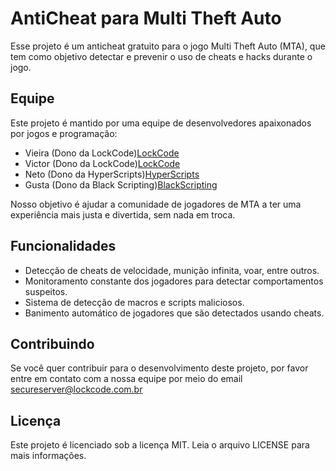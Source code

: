 # AntiCheat para Multi Theft Auto

Esse projeto é um anticheat gratuito para o jogo Multi Theft Auto (MTA), que tem como objetivo detectar e prevenir o uso de cheats e hacks durante o jogo.

## Equipe

Este projeto é mantido por uma equipe de desenvolvedores apaixonados por jogos e programação:

- Vieira (Dono da LockCode)[LockCode](https://lockcode.com.br)
- Victor (Dono da LockCode)[LockCode](https://lockcode.com.br)
- Neto (Dono da HyperScripts)[HyperScripts](https://hyperscripts.com.br/)
- Gusta (Dono da Black Scripting)[BlackScripting](https://blackscripting.com.br/)

Nosso objetivo é ajudar a comunidade de jogadores de MTA a ter uma experiência mais justa e divertida, sem nada em troca.

## Funcionalidades

- Detecção de cheats de velocidade, munição infinita, voar, entre outros.
- Monitoramento constante dos jogadores para detectar comportamentos suspeitos.
- Sistema de detecção de macros e scripts maliciosos.
- Banimento automático de jogadores que são detectados usando cheats.

## Contribuindo

Se você quer contribuir para o desenvolvimento deste projeto, por favor entre em contato com a nossa equipe por meio do email secureserver@lockcode.com.br

## Licença

Este projeto é licenciado sob a licença MIT. Leia o arquivo LICENSE para mais informações.
